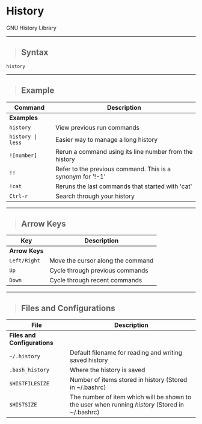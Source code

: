 # History

GNU History Library

---

> ## **Syntax**

`history`

---

> ## **Example**

| **Command**   | **Description**   |
| --------------|-------------------|
| **Examples** |
| `history` | View previous run commands |
| `history \| less` | Easier way to manage a long history |
| `![number]` | Rerun a command using its line number from the history |
| `!!` | Refer to the previous command.  This is a synonym for '!-1' |
| `!cat` | Reruns the last commands that started with 'cat' |
| `Ctrl-r` | Search through your history |

---

> ## **Arrow Keys**

| **Key**   | **Description**   |
| --------------|-------------------|
| **Arrow Keys** |
| `Left/Right` | Move the cursor along the command |
| `Up` | Cycle through previous commands |
| `Down` | Cycle through recent commands |

---

> ## **Files and Configurations**

| **File**   | **Description**   |
| --------------|-------------------|
| **Files and Configurations** |
| `~/.history` | Default filename for reading and writing saved history |
| `.bash_history` | Where the history is saved |
| `$HISTFILESIZE` | Number of items stored in history (Stored in ~/.bashrc)  |
| `$HISTSIZE` | The number of item which will be shown to the user when running *history* (Stored in ~/.bashrc) |


